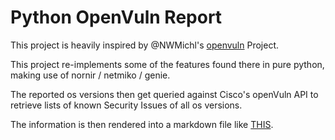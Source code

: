 # Python OpenVuln Report

This project is heavily inspired by @NWMichl's [openvuln](https://github.com/NWMichl/openvuln) Project.

This project re-implements some of the features found there in pure python, making use of nornir / netmiko / genie.

The reported os versions then get queried against Cisco's openVuln API to retrieve lists of known Security Issues of all os versions.

The information is then rendered into a markdown file like [THIS](openvuln.md).
